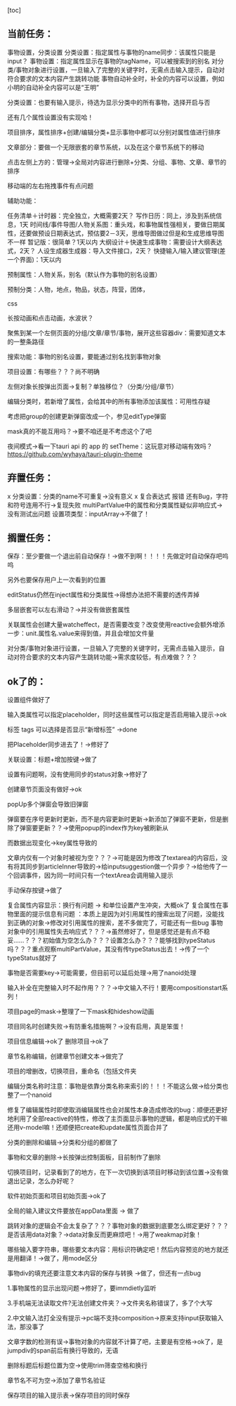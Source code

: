 





[toc]



## 当前任务： 



事物设置，分类设置
分类设置：指定属性与事物的name同步：该属性只能是input？
事物设置：指定属性显示在事物的tagName，可以被搜索到的别名
对分类/事物对象进行设置，一旦输入了完整的关键字时，无需点击输入提示，自动对符合要求的文本内容产生跳转功能
事物自动补全时，补全的内容可以设置，例如小明的自动补全内容可以是“王明”

分类设置：也要有输入提示，待选为显示分类中的所有事物，选择开启与否

还有几个属性设置没有实现哈！

项目排序，属性排序+创建/编辑分类+显示事物中都可以分别对属性值进行排序

文章部分：要做一个无限嵌套的章节系统，以及在这个章节系统下的移动

点击左侧上方的：管理→全局对内容进行删除+分类、分组、事物、文章、章节的排序

移动端的左右拖拽事件有点问题

辅助功能：

任务清单＋计时器：完全独立，大概需要2天？
写作日历：同上，涉及到系统信息，1天
时间线/事件导图/人物关系图：重头戏，和事物属性强相关，要做日期属性，还要做预设日期表达式，预估要2－3天，思维导图做过但是和生成思维导图不一样
暂记版：很简单？1天以内
大纲设计＋快速生成事物：需要设计大纲表达式，2天？
人设生成器生成器：导入文件接口，2天？
快捷输入/输入建议管理(差一个界面)：1天以内

预制属性：人物关系，别名（默认作为事物的别名设置）

预制分类：人物，地点，物品，状态，阵营，团体，

css

长按动画和点击动画，水波状？

聚焦到某一个左侧页面的分组/文章/章节/事物，展开这些容器div：需要知道文本的一整条路径

搜索功能：事物的别名设置，要能通过别名找到事物对象

项目设置：有哪些？？？尚不明确

左侧对象长按弹出页面→复制？单独移位？（分类/分组/章节） 

编辑分类时，若新增了属性，会给其中的所有事物添加该属性：可用性存疑

考虑把group的创建更新弹窗改成一个，参见editType弹窗

mask真的不能互用吗？→要不咱还是不考虑这个了吧

夜间模式→看一下tauri api 的 app 的 setTheme：这玩意对移动端有效吗？https://github.com/wyhaya/tauri-plugin-theme

## 弃置任务：

x 分类设置：分类的name不可重复→没有意义
x 复合表达式 报错 还有Bug，字符和符号连用不行→复现失败
multiPartValue中的属性和分类属性疑似非响应式→没有测试出问题
设置项类型：inputArray→不做了！

## 搁置任务：

保存：至少要做一个退出前自动保存！→做不到啊！！！！先做定时自动保存吧呜呜

另外也要保存用户上一次看到的位置

editStatus仍然在inject属性和分类属性→得想办法把不需要的透传弄掉

多层嵌套可以左右滑动？→并没有做嵌套属性

关联属性会创建大量watcheffect，是否需要改变？改变使用reactive会额外增添一步：unit.属性名.value来得到值，并且会增加文件量

对分类/事物对象进行设置，一旦输入了完整的关键字时，无需点击输入提示，自动对符合要求的文本内容产生跳转功能→需求度较低，有点难做？？？

## ok了的：

设置组件做好了

输入类属性可以指定placeholder，同时这些属性可以指定是否启用输入提示→ok

标签 tags
可以选择是否显示“新增标签” →done

把Placeholder同步进去了！→修好了

关联设置：标题+增加按键→做了

设置有问题啊，没有使用同步的status对象→修好了

创建章节页面没有做好→ok

popUp多个弹窗会导致旧弹窗

弹窗要在序号更新时更新，而不是内容更新时更新→新添加了弹窗不更新，但是删除了弹窗要更新？？→使用popup的index作为key被刷新从

而数据出现变化→key属性导致的

文章内仅有一个对象时被视为空？？？→可能是因为修改了textarea的内容后，没有将其同步到articleInner导致的→给inputsuggestion做一个异步？→给他传了一个回调事件，因为同一时间只有一个textArea会调用输入提示

手动保存按键→做了

复合属性内容显示：换行有问题 → 和单位设置产生冲突，大概ok了
复合属性在事物里面的提示信息有问题 ：本质上是因为对引用属性的搜索出现了问题，没能找到正确的对象→修改对引用属性的搜索，差不多做完了，可能还有一些bug
事物对象中的引用属性失去响应式？？？→虽然修好了，但是感觉还是有点不稳妥……？？？初始值为空怎么办？？？设置怎么办？？？能够找到typeStatus吗？？？重点观察multiPartValue，其没有传typeStatus出去！→传了一个typeStatus就好了

事物是否需要key→可能需要，但目前可以延后处理→用了nanoid处理

输入补全在完整输入时不起作用？？？→中文输入不行！要用compositionstart系列！

项目page的mask→整理了一下mask和hideshow动画

项目同名时创建失败→有防重名措施啊？→没有启用，真是笨蛋！

项目信息编辑→ok了
删除项目→ok了

章节名称编辑，创建章节创建文本→做完了

项目的增删改，切换项目，重命名（包括文件夹

编辑分类名称时注意：事物是依靠分类名称来索引的！！！不能这么做→给分类也整了一个nanoid

修复了编辑属性时即使取消编辑属性也会对属性本身造成修改的bug：顺便还更好地利用了全部reactive的特性，修改了主页面显示事物的逻辑，都是响应式的干嘛还用v-model嘛！还顺便把create和update属性页面合并了

 分类的删除和编辑→分类和分组的都做了 

事物和文章的删除→长按弹出控制面板，目前制作了删除

切换项目时，记录看到了的地方，在下一次切换到该项目时移动到该位置→没有做退出记录，怎么办好呢？

软件初始页面和项目初始页面→ok了

全局的输入建议文件要放在appData里面 → 做了

跳转对象的逻辑会不会太复杂了？？？事物对象的数据到底要怎么绑定更好？？？是否该用data对象？→data对象反而更麻烦吧！→用了weakmap对象！

哪些输入要字符串，哪些要文本内容：用标识符确定吧！然后内容预览的地方就还是用翻译！→做了，用mode区分

事物div的填充还要注意文本内容的保存与转换 →做了，但还有一点bug

1.事物属性的显示出现问题→修好了，要immdietly监听

3.手机端无法读取文件?无法创建文件夹？→文件夹名称错误了，多了个大写

2.中文输入法打全没有提示→pc端不支持composition→原来支持input获取输入法，那没事了

文章字数的检测有误→事物对象的内容就不计算了吧，主要是有空格→ok了，是jumpdiv的span前后有换行导致的，无语

删除标题后标题位置为空→使用trim筛查空格和换行

章节名不可为空→添加了章节名验证

保存项目的输入提示表→保存项目的同时保存 
